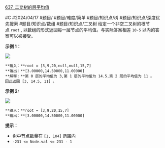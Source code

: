 [637. 二叉树的层平均值](https://leetcode.cn/problems/average-of-levels-in-binary-tree/)

#C #2024/04/17 #题目/ #题目/难度/简单 #题目/知识点/树 #题目/知识点/深度优先搜索 #题目/知识点/数组 #题目/知识点/二叉树
给定一个非空二叉树的根节点 `root` , 以数组的形式返回每一层节点的平均值。与实际答案相差 `10-5` 以内的答案可以被接受。

**示例 1：**

![](https://assets.leetcode.com/uploads/2021/03/09/avg1-tree.jpg)
```
**输入：**root = [3,9,20,null,null,15,7]
**输出：**[3.00000,14.50000,11.00000]
**解释：**第 0 层的平均值为 3,第 1 层的平均值为 14.5,第 2 层的平均值为 11 。
因此返回 [3, 14.5, 11] 。
```

**示例 2:**

![](https://assets.leetcode.com/uploads/2021/03/09/avg2-tree.jpg)
```
**输入：**root = [3,9,20,15,7]
**输出：**[3.00000,14.50000,11.00000]
```

**提示：**

- 树中节点数量在 `[1, 104]` 范围内
- `-231 <= Node.val <= 231 - 1`